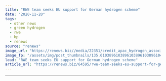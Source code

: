 ```yaml
---
title: "RWE team seeks EU support for German hydrogen scheme"
date: "2020-11-20"
tags: 
  - other news
  - green hydrogen
  - rwe
  - bp
  - renews
source: "renews"
image_url: "https://renews.biz//media/22351/credit_apac_hydrogen_association.jpg?mode=crop&width=770&heightratio=0.6103896103896103896103896104&slimmage=true"
image_fp: "/assets/img/post_thumbnails/135.6103896103896103896103896104&slimmage=true"
lead: "RWE team seeks EU support for German hydrogen scheme"
article_url: "https://renews.biz/64595/rwe-team-seeks-eu-support-for-german-hydrogen-scheme/"
---
```


---
